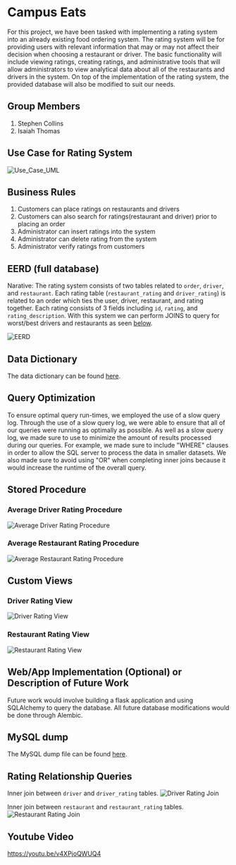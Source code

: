 # Campus Eats 
For this project, we have been tasked with implementing a rating system into an already existing food ordering system. The rating system will be for providing users with relevant information that may or may not affect their decision when choosing a restaurant or driver. The basic functionality will include viewing ratings, creating ratings, and administrative tools that will allow administrators to view analytical data about all of the restaurants and drivers in the system. On top of the implementation of the rating system, the provided database will also be modified to suit our needs.

## Group Members
1. Stephen Collins
2. Isaiah Thomas

## Use Case for Rating System
![Use_Case_UML](docs/Use-Case-Diagram.jpg)

## Business Rules
1. Customers can place ratings on restaurants and drivers
2. Customers can also search for ratings(restaurant and driver) prior to placing an order
3. Administrator can insert ratings into the system
4. Administrator can delete rating from the system
5. Administrator verify ratings from customers

## EERD (full database)

Narative: The rating system consists of two tables related to `order`, `driver`, and `restaurant`. Each rating table (`restaurant_rating` and `driver_rating`) is related to an order which ties the user, driver, restaurant, and rating together. Each rating consists of 3 fields including `id`, `rating`, and `rating_description`. With this system we can perform JOINS to query for worst/best drivers and restaurants as seen [below](#Current-Rating-Relationship-Queries).

![EERD](docs/EERD.png)

## Data Dictionary

The data dictionary can be found [here](./docs/DB-Dictionary.html).

## Query Optimization
To ensure optimal query run-times, we employed the use of a slow query log. Through the use of a slow query log, we were
able to ensure that all of our queries were running as optimally as possible. As well as a slow query log, we made sure 
to use to minimize the amount of results processed during our queries. For example, we made sure to include "WHERE" clauses in order to allow the SQL server to process the data in smaller datasets. We also made sure to avoid using "OR" when completing inner joins because it would increase the runtime of the overall query.

## Stored Procedure
### Average Driver Rating Procedure
![Average Driver Rating Procedure](./docs/drprocedure.png)

### Average Restaurant Rating Procedure
![Average Restaurant Rating Procedure](./docs/rrprocedure.png)

## Custom Views

### Driver Rating View
![Driver Rating View](./docs/driverRating-View.png)

### Restaurant Rating View
![Restaurant Rating View](./docs/restaurantRating-View.png)

## Web/App Implementation (Optional) or Description of Future Work
Future work would involve building a flask application and using SQLAlchemy to query the database. All
future database modifications would be done through Alembic.
## MySQL dump

The MySQL dump file can be found [here](./Campus_Eats_SQL_D3_Dump.sql).

## Rating Relationship Queries

Inner join between `driver` and `driver_rating` tables.
![Driver Rating Join](./docs/Driver-Rating-Join.png)

Inner join between `restaurant` and `restaurant_rating` tables.
![Restaurant Rating Join](./docs/Restaurant-Rating-Join.png)

## Youtube Video
https://youtu.be/v4XPjoQWUQ4

